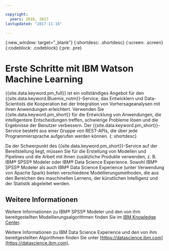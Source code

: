 ```yaml
---

copyright:
  years: 2016, 2017
lastupdated: "2017-11-16"

---
```


{:new_window: target="_blank"}
{:shortdesc: .shortdesc}
{:screen: .screen}
{:codeblock: .codeblock}
{:pre: .pre}

# Erste Schritte mit IBM Watson Machine Learning

{{site.data.keyword.pm_full}} ist ein vollständiges Angebot für den
{{site.data.keyword.Bluemix_notm}}-Service, das Entwicklern und Data-Scientists die
Kooperation bei der Integration von Vorhersageanalysen mit ihren
Anwendungen erleichtert. Verwenden Sie {{site.data.keyword.pm_short}} für die Entwicklung von Anwendungen, die intelligentere Entscheidungen treffen, schwierige Probleme lösen und die Ergebnisse der Benutzer verbessern. Der {{site.data.keyword.pm_short}}-Service besteht aus einer Gruppe von REST-APIs, die über jede Programmiersprache aufgerufen werden können.
{: shortdesc}

Da der Schwerpunkt des {{site.data.keyword.pm_short}}-Service auf der Bereitstellung liegt, müssen Sie für die Erstellung von Modellen und Pipelines und die Arbeit mit ihnen zusätzliche Produkte verwenden, z. B. IBM® SPSS® Modeler oder IBM® Data Science Experience. Sowohl IBM® SPSS®
Modeler als auch IBM® Data Science Experience (unter Verwendung von Apache Spark)
bieten verschiedene Modellierungsmethoden, die aus den Bereichen des maschinellen
Lernens, der künstlichen Intelligenz und der Statistik abgeleitet werden.

## Weitere Informationen

Weitere Informationen zu IBM® SPSS® Modeler und den von ihm bereitgestellten
Modellierungsalgorithmen finden Sie im [IBM Knowledge Center](https://www.ibm.com/support/knowledgecenter/v1/content/SS3RA7_18.1.1/modeler_mainhelp_client_ddita/modeler_mainhelp_client_ddita-gentopic1.html).

Weitere Informationen zu IBM Data Science Experience und den von ihm bereitgestellten
Algorithmen finden Sie unter [https://datascience.ibm.com](https://datascience.ibm.com).
